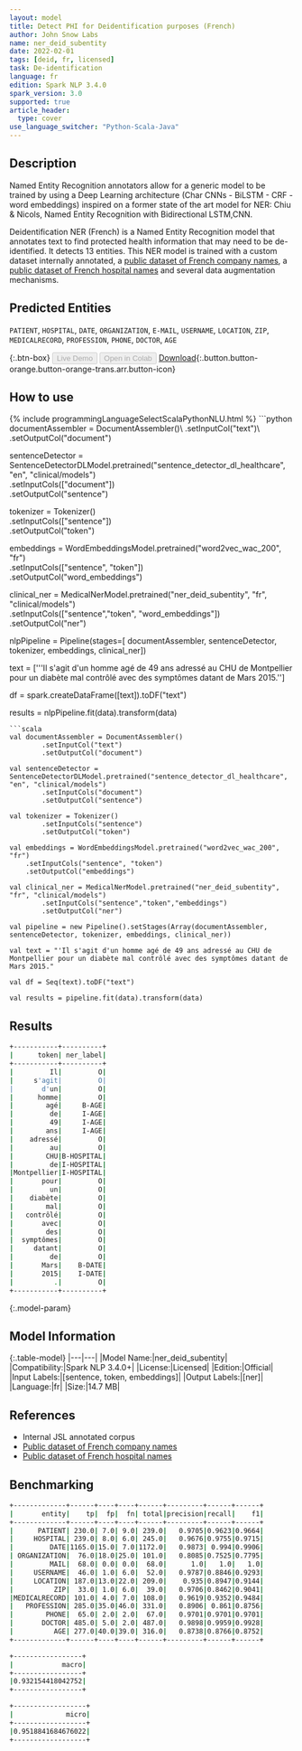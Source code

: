 ```yaml
---
layout: model
title: Detect PHI for Deidentification purposes (French)
author: John Snow Labs
name: ner_deid_subentity
date: 2022-02-01
tags: [deid, fr, licensed]
task: De-identification
language: fr
edition: Spark NLP 3.4.0
spark_version: 3.0
supported: true
article_header:
  type: cover
use_language_switcher: "Python-Scala-Java"
---
```


## Description

Named Entity Recognition annotators allow for a generic model to be trained by using a Deep Learning architecture (Char CNNs - BiLSTM - CRF - word embeddings) inspired on a former state of the art model for NER: Chiu & Nicols, Named Entity Recognition with Bidirectional LSTM,CNN.

Deidentification NER (French) is a Named Entity Recognition model that annotates text to find protected health information that may need to be de-identified. It detects 13 entities. This NER model is trained with a custom dataset internally annotated, a [public dataset of French company names](https://www.data.gouv.fr/fr/datasets/entreprises-immatriculees-en-2017/), a [public dataset of French hospital names](https://salesdorado.com/fichiers-prospection/hopitaux/) and several data augmentation mechanisms.

## Predicted Entities

`PATIENT`, `HOSPITAL`, `DATE`, `ORGANIZATION`, `E-MAIL`, `USERNAME`, `LOCATION`, `ZIP`, `MEDICALRECORD`, `PROFESSION`, `PHONE`, `DOCTOR`, `AGE`

{:.btn-box}
<button class="button button-orange" disabled>Live Demo</button>
<button class="button button-orange" disabled>Open in Colab</button>
[Download](https://s3.amazonaws.com/auxdata.johnsnowlabs.com/clinical/models/ner_deid_subentity_fr_3.4.0_3.0_1643749771101.zip){:.button.button-orange.button-orange-trans.arr.button-icon}

## How to use



<div class="tabs-box" markdown="1">
{% include programmingLanguageSelectScalaPythonNLU.html %}
```python
documentAssembler = DocumentAssembler()\
        .setInputCol("text")\
        .setOutputCol("document")
        
sentenceDetector = SentenceDetectorDLModel.pretrained("sentence_detector_dl_healthcare", "en", "clinical/models")\
        .setInputCols(["document"])\
        .setOutputCol("sentence")

tokenizer = Tokenizer()\
        .setInputCols(["sentence"])\
        .setOutputCol("token")

embeddings = WordEmbeddingsModel.pretrained("word2vec_wac_200", "fr")\
	.setInputCols(["sentence", "token"])\
	.setOutputCol("word_embeddings")

clinical_ner = MedicalNerModel.pretrained("ner_deid_subentity", "fr", "clinical/models")\
        .setInputCols(["sentence","token", "word_embeddings"])\
        .setOutputCol("ner")

nlpPipeline = Pipeline(stages=[
        documentAssembler,
        sentenceDetector,
        tokenizer,
        embeddings,
        clinical_ner])

text = ['''Il s'agit d'un homme agé de 49 ans adressé au CHU de Montpellier pour un diabète mal contrôlé avec des symptômes datant de Mars 2015.'']

df = spark.createDataFrame([text]).toDF("text")

results = nlpPipeline.fit(data).transform(data)
```
```scala
val documentAssembler = DocumentAssembler()
        .setInputCol("text")
        .setOutputCol("document")

val sentenceDetector = SentenceDetectorDLModel.pretrained("sentence_detector_dl_healthcare", "en", "clinical/models")
        .setInputCols("document")
        .setOutputCol("sentence")

val tokenizer = Tokenizer()
        .setInputCols("sentence")
        .setOutputCol("token")

val embeddings = WordEmbeddingsModel.pretrained("word2vec_wac_200", "fr")
    .setInputCols("sentence", "token")
    .setOutputCol("embeddings")

val clinical_ner = MedicalNerModel.pretrained("ner_deid_subentity", "fr", "clinical/models")
        .setInputCols("sentence","token","embeddings")
        .setOutputCol("ner")

val pipeline = new Pipeline().setStages(Array(documentAssembler, sentenceDetector, tokenizer, embeddings, clinical_ner))

val text = "'Il s'agit d'un homme agé de 49 ans adressé au CHU de Montpellier pour un diabète mal contrôlé avec des symptômes datant de Mars 2015."

val df = Seq(text).toDF("text")

val results = pipeline.fit(data).transform(data)
```
</div>

## Results

```bash
+-----------+----------+
|      token| ner_label|
+-----------+----------+
|         Il|         O|
|     s'agit|         O|
|       d'un|         O|
|      homme|         O|
|        agé|     B-AGE|
|         de|     I-AGE|
|         49|     I-AGE|
|        ans|     I-AGE|
|    adressé|         O|
|         au|         O|
|        CHU|B-HOSPITAL|
|         de|I-HOSPITAL|
|Montpellier|I-HOSPITAL|
|       pour|         O|
|         un|         O|
|    diabète|         O|
|        mal|         O|
|   contrôlé|         O|
|       avec|         O|
|        des|         O|
|  symptômes|         O|
|     datant|         O|
|         de|         O|
|       Mars|    B-DATE|
|       2015|    I-DATE|
|          .|         O|
+-----------+----------+

```

{:.model-param}
## Model Information

{:.table-model}
|---|---|
|Model Name:|ner_deid_subentity|
|Compatibility:|Spark NLP 3.4.0+|
|License:|Licensed|
|Edition:|Official|
|Input Labels:|[sentence, token, embeddings]|
|Output Labels:|[ner]|
|Language:|fr|
|Size:|14.7 MB|

## References

- Internal JSL annotated corpus
- [Public dataset of French company names](https://www.data.gouv.fr/fr/datasets/entreprises-immatriculees-en-2017/)
- [Public dataset of French hospital names](https://salesdorado.com/fichiers-prospection/hopitaux/)

## Benchmarking

```bash
+-------------+------+----+----+------+---------+------+------+
|       entity|    tp|  fp|  fn| total|precision|recall|    f1|
+-------------+------+----+----+------+---------+------+------+
|      PATIENT| 230.0| 7.0| 9.0| 239.0|   0.9705|0.9623|0.9664|
|     HOSPITAL| 239.0| 8.0| 6.0| 245.0|   0.9676|0.9755|0.9715|
|         DATE|1165.0|15.0| 7.0|1172.0|   0.9873| 0.994|0.9906|
| ORGANIZATION|  76.0|18.0|25.0| 101.0|   0.8085|0.7525|0.7795|
|         MAIL|  68.0| 0.0| 0.0|  68.0|      1.0|   1.0|   1.0|
|     USERNAME|  46.0| 1.0| 6.0|  52.0|   0.9787|0.8846|0.9293|
|     LOCATION| 187.0|13.0|22.0| 209.0|    0.935|0.8947|0.9144|
|          ZIP|  33.0| 1.0| 6.0|  39.0|   0.9706|0.8462|0.9041|
|MEDICALRECORD| 101.0| 4.0| 7.0| 108.0|   0.9619|0.9352|0.9484|
|   PROFESSION| 285.0|35.0|46.0| 331.0|   0.8906| 0.861|0.8756|
|        PHONE|  65.0| 2.0| 2.0|  67.0|   0.9701|0.9701|0.9701|
|       DOCTOR| 485.0| 5.0| 2.0| 487.0|   0.9898|0.9959|0.9928|
|          AGE| 277.0|40.0|39.0| 316.0|   0.8738|0.8766|0.8752|
+-------------+------+----+----+------+---------+------+------+

+-----------------+
|            macro|
+-----------------+
|0.932154418042752|
+-----------------+

+------------------+
|             micro|
+------------------+
|0.9518841684676022|
+------------------+

```